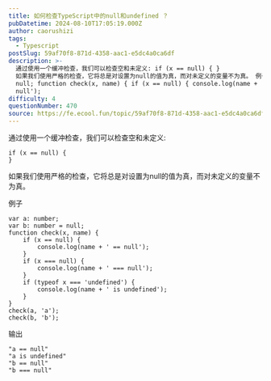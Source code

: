 ```yaml
---
title: 如何检查TypeScript中的null和undefined ？
pubDatetime: 2024-08-10T17:05:19.000Z
author: caorushizi
tags:
  - Typescript
postSlug: 59af70f8-871d-4358-aac1-e5dc4a0ca6df
description: >-
  通过使用一个缓冲检查，我们可以检查空和未定义: if (x == null) { }
  如果我们使用严格的检查，它将总是对设置为null的值为真，而对未定义的变量不为真。 例子 var a: number; var b: number =
  null; function check(x, name) { if (x == null) { console.log(name + ' ==
  null');
difficulty: 4
questionNumber: 470
source: https://fe.ecool.fun/topic/59af70f8-871d-4358-aac1-e5dc4a0ca6df
---
```


通过使用一个缓冲检查，我们可以检查空和未定义:

```
if (x == null) {
}
```

如果我们使用严格的检查，它将总是对设置为null的值为真，而对未定义的变量不为真。

例子

```
var a: number;
var b: number = null;
function check(x, name) {
    if (x == null) {
        console.log(name + ' == null');
    }
    if (x === null) {
        console.log(name + ' === null');
    }
    if (typeof x === 'undefined') {
        console.log(name + ' is undefined');
    }
}
check(a, 'a');
check(b, 'b');
```

输出

```
"a == null"
"a is undefined"
"b == null"
"b === null"
```
